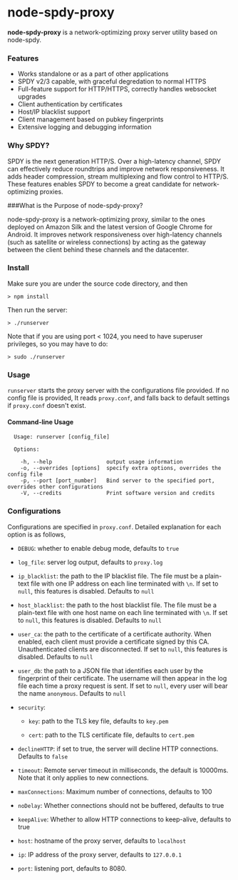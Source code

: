 node-spdy-proxy
===============

**node-spdy-proxy** is a network-optimizing proxy server utility based on node-spdy.

### Features

* Works standalone or as a part of other applications
* SPDY v2/3 capable, with graceful degredation to normal HTTPS
* Full-feature support for HTTP/HTTPS, correctly handles websocket upgrades
* Client authentication by certificates
* Host/IP blacklist support
* Client management based on pubkey fingerprints
* Extensive logging and debugging information

### Why SPDY?

SPDY is the next generation HTTP/S. Over a high-latency channel,
SPDY can effectively reduce roundtrips and improve 
network responsiveness. It adds header compression, stream multiplexing and flow control to HTTP/S. These features enables SPDY to become a great candidate for network-optimizing proxies.

###What is the Purpose of node-spdy-proxy?

node-spdy-proxy is a network-optimizing proxy, similar to the ones deployed on Amazon Silk and the latest version of Google Chrome for Android. It improves network responsiveness over high-latency channels (such as satellite or wireless connections) by acting as the gateway between the client behind these channels and the datacenter. 

### Install

Make sure you are under the source code directory, and then

`> npm install`

Then run the server:

`> ./runserver`

Note that if you are using port < 1024, you need to have superuser privileges, so you may have to do:

`> sudo ./runserver`

### Usage

`runserver` starts the proxy server with the
configurations file provided. If no config file is provided, It reads `proxy.conf`, and falls back
to default settings if `proxy.conf` doesn't exist.

#### Command-line Usage

```
  Usage: runserver [config_file]

  Options:

    -h, --help                 output usage information
    -o, --overrides [options]  specify extra options, overrides the config file
    -p, --port [port_number]   Bind server to the specified port, overrides other configurations
    -V, --credits              Print software version and credits
```

### Configurations

Configurations are specified in `proxy.conf`. Detailed explanation for each option is as follows,

* `DEBUG`: whether to enable debug mode, defaults to `true`

* `log_file`: server log output, defaults to `proxy.log`

* `ip_blacklist`: the path to the IP blacklist file. The file must be a plain-text file with one IP address on each line terminated with `\n`. If set to `null`, this features is disabled. Defaults to `null`

* `host_blacklist`: the path to the host blacklist file. The file must be a plain-text file with one host name on each line terminated with `\n`. If set to `null`, this features is disabled. Defaults to `null`

* `user_ca`: the path to the certificate of a certificate authority. When enabled, each client must provide a certificate signed by this CA. Unauthenticated clients are disconnected. If set to `null`, this features is disabled. Defaults to `null`

* `user_db`: the path to a JSON file that identifies each user by the fingerprint of their certificate. The username will then appear in the log file each time a proxy request is sent. If set to `null`, every user will bear the name `anonymous`. Defaults to `null`

* `security`:

  - `key`: path to the TLS key file, defaults to `key.pem`

  - `cert`: path to the TLS certificate file, defaults to `cert.pem`


* `declineHTTP`: if set to true, the server will decline HTTP connections. Defaults to `false`

* `timeout`: Remote server timeout in milliseconds, the default is 10000ms. Note that it only applies to new connections.

* `maxConnections`: Maximum number of connections, defaults to 100

* `noDelay`: Whether connections should not be buffered, defaults to true

* `keepAlive`: Whether to allow HTTP connections to keep-alive, defaults to true

* `host`: hostname of the proxy server, defaults to `localhost`

* `ip`: IP address of the proxy server, defaults to `127.0.0.1`

* `port`: listening port, defaults to 8080.
